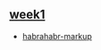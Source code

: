 ## [week1](https://github.com/OperKH/kottans-js-2016/tree/master/week1)
* [habrahabr-markup](https://github.com/OperKH/kottans-js-2016/tree/master/week1/lec1)

